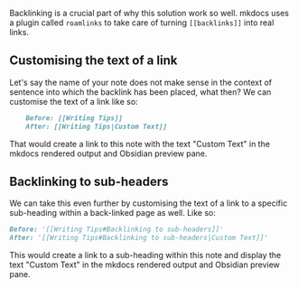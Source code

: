 Backlinking is a crucial part of why this solution work so well. mkdocs uses a plugin called `roamlinks` to take care of turning `[[backlinks]]` into real links.

## Customising the text of a link

Let's say the name of your note does not make sense in the context of sentence into which the backlink has been placed, what then? We can customise the text of a link like so:

```md
    Before: [[Writing Tips]]
	After: [[Writing Tips|Custom Text]]
```
	
That would create a link to this note with the text "Custom Text" in the mkdocs rendered output and Obsidian preview pane.

## Backlinking to sub-headers

We can take this even further by customising the text of a link to a specific sub-heading within a back-linked page as well. Like so:

```md
Before: '[[Writing Tips#Backlinking to sub-headers]]'
After: '[[Writing Tips#Backlinking to sub-headers|Custom Text]]'
```
	
This would create a link to a sub-heading within this note and display the text "Custom Text" in the mkdocs rendered output and Obsidian preview pane.